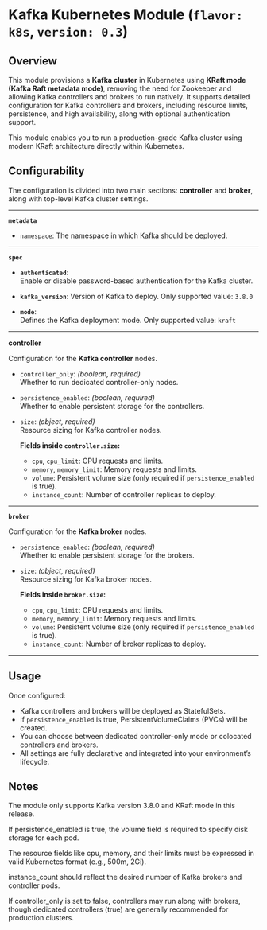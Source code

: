 # Kafka Kubernetes Module (`flavor: k8s`, `version: 0.3`)

## Overview

This module provisions a **Kafka cluster** in Kubernetes using **KRaft mode (Kafka Raft metadata mode)**, removing the need for Zookeeper and allowing Kafka controllers and brokers to run natively. It supports detailed configuration for Kafka controllers and brokers, including resource limits, persistence, and high availability, along with optional authentication support.

This module enables you to run a production-grade Kafka cluster using modern KRaft architecture directly within Kubernetes.

## Configurability

The configuration is divided into two main sections: **controller** and **broker**, along with top-level Kafka cluster settings.

---

**`metadata`**

- `namespace`:
  The namespace in which Kafka should be deployed.

---

**`spec`**

- **`authenticated`**:  
Enable or disable password-based authentication for the Kafka cluster.

- **`kafka_version`**: 
Version of Kafka to deploy. Only supported value: `3.8.0`

- **`mode`**:  
Defines the Kafka deployment mode. Only supported value: `kraft`

---

**controller**

Configuration for the **Kafka controller** nodes.

- `controller_only`: *(boolean, required)*  
  Whether to run dedicated controller-only nodes.

- `persistence_enabled`: *(boolean, required)*  
  Whether to enable persistent storage for the controllers.

- `size`: *(object, required)*  
  Resource sizing for Kafka controller nodes.

  **Fields inside `controller.size`:**
  - `cpu`, `cpu_limit`: CPU requests and limits.
  - `memory`, `memory_limit`: Memory requests and limits.
  - `volume`: Persistent volume size (only required if `persistence_enabled` is true).
  - `instance_count`: Number of controller replicas to deploy.

---

**`broker`**

Configuration for the **Kafka broker** nodes.

- `persistence_enabled`: *(boolean, required)*  
  Whether to enable persistent storage for the brokers.

- `size`: *(object, required)*  
  Resource sizing for Kafka broker nodes.

  **Fields inside `broker.size`:**
  - `cpu`, `cpu_limit`: CPU requests and limits.
  - `memory`, `memory_limit`: Memory requests and limits.
  - `volume`: Persistent volume size (only required if `persistence_enabled` is true).
  - `instance_count`: Number of broker replicas to deploy.

---

## Usage

Once configured:

- Kafka controllers and brokers will be deployed as StatefulSets.
- If `persistence_enabled` is true, PersistentVolumeClaims (PVCs) will be created.
- You can choose between dedicated controller-only mode or colocated controllers and brokers.
- All settings are fully declarative and integrated into your environment’s lifecycle.

## Notes
The module only supports Kafka version 3.8.0 and KRaft mode in this release.

If persistence_enabled is true, the volume field is required to specify disk storage for each pod.

The resource fields like cpu, memory, and their limits must be expressed in valid Kubernetes format (e.g., 500m, 2Gi).

instance_count should reflect the desired number of Kafka brokers and controller pods.

If controller_only is set to false, controllers may run along with brokers, though dedicated controllers (true) are generally recommended for production clusters.

